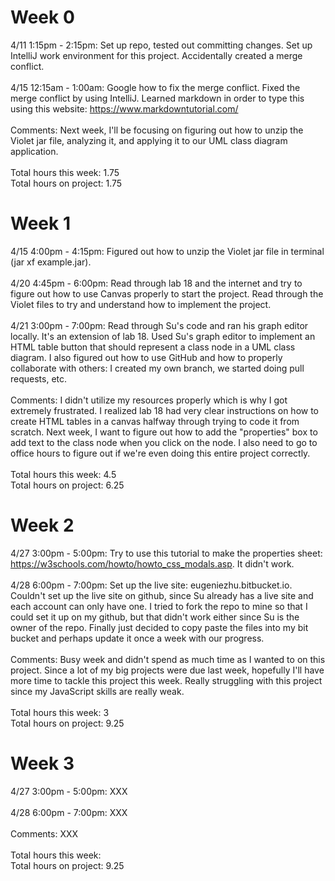 Week 0
======
4/11 1:15pm - 2:15pm: Set up repo, tested out committing changes. Set up IntelliJ work environment for this project. Accidentally created a merge conflict. 
<br/><br/>
4/15 12:15am - 1:00am: Google how to fix the merge conflict. Fixed the merge conflict by using IntelliJ. Learned markdown in order to type this using this website: https://www.markdowntutorial.com/ 
<br/><br/>
Comments: Next week, I'll be focusing on figuring out how to unzip the Violet jar file, analyzing it, and applying it to our UML class diagram application.
<br/><br/>
Total hours this week: 1.75
<br/>
Total hours on project: 1.75

Week 1
======
4/15 4:00pm - 4:15pm: Figured out how to unzip the Violet jar file in terminal (jar xf example.jar).
<br/><br/>
4/20 4:45pm - 6:00pm: Read through lab 18 and the internet and try to figure out how to use Canvas properly to start the project. Read through the Violet files to try and understand how to implement the project.
<br/><br/>
4/21 3:00pm - 7:00pm: Read through Su's code and ran his graph editor locally. It's an extension of lab 18. Used Su's graph editor to implement an HTML table button that should represent a class node in a UML class diagram. I also figured out how to use GitHub and how to properly collaborate with others: I created my own branch, we started doing pull requests, etc.
<br/><br/>
Comments: I didn't utilize my resources properly which is why I got extremely frustrated. I realized lab 18 had very clear instructions on how to create HTML tables in a canvas halfway through trying to code it from scratch. Next week, I want to figure out how to add the "properties" box to add text to the class node when you click on the node. I also need to go to office hours to figure out if we're even doing this entire project correctly.
<br/><br/>
Total hours this week: 4.5
<br/>
Total hours on project: 6.25

Week 2
======
4/27 3:00pm - 5:00pm: Try to use this tutorial to make the properties sheet: https://w3schools.com/howto/howto_css_modals.asp. It didn't work. 
<br/><br/>
4/28 6:00pm - 7:00pm: Set up the live site: eugeniezhu.bitbucket.io. Couldn't set up the live site on github, since Su already has a live site and each account can only have one. I tried to fork the repo to mine so that I could set it up on my github, but that didn't work either since Su is the owner of the repo. Finally just decided to copy paste the files into my bit bucket and perhaps update it once a week with our progress.
<br/><br/>
Comments: Busy week and didn't spend as much time as I wanted to on this project. Since a lot of my big projects were due last week, hopefully I'll have more time to tackle this project this week. Really struggling with this project since my JavaScript skills are really weak.
<br/><br/>
Total hours this week: 3
<br/>
Total hours on project: 9.25

Week 3
======
4/27 3:00pm - 5:00pm: XXX
<br/><br/>
4/28 6:00pm - 7:00pm: XXX
<br/><br/>
Comments: XXX
<br/><br/>
Total hours this week: 
<br/>
Total hours on project: 9.25
